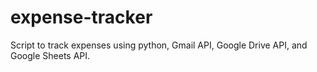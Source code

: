 # expense-tracker
Script to track expenses using python, Gmail API, Google Drive API, and Google Sheets API.
